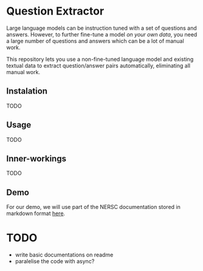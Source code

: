 # Question Extractor

Large language models can be instruction tuned with a set of questions and answers.
However, to further fine-tune a model *on your own data*, you need a large number of questions and answers which can be a lot of manual work.

This repository lets you use a non-fine-tuned language model and existing textual data to extract question/answer pairs automatically, eliminating all manual work.

## Instalation

TODO

## Usage

TODO

## Inner-workings

TODO

## Demo

For our demo, we will use part of the NERSC documentation stored in markdown format [here](https://gitlab.com/NERSC/nersc.gitlab.io/-/tree/main/docs).

# TODO

- write basic documentations on readme
- paralelise the code with async?